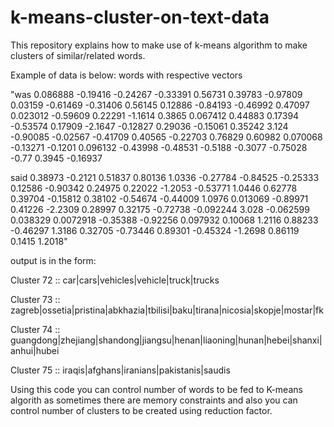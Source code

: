 # k-means-cluster-on-text-data
This repository explains how to make use of k-means algorithm to make clusters of similar/related words.

Example of data is below:
words with respective vectors

"was 0.086888 -0.19416 -0.24267 -0.33391 0.56731 0.39783 -0.97809 0.03159 -0.61469 -0.31406 0.56145 0.12886 -0.84193 -0.46992 0.47097 0.023012 -0.59609 0.22291 -1.1614 0.3865 0.067412 0.44883 0.17394 -0.53574 0.17909 -2.1647 -0.12827 0.29036 -0.15061 0.35242 3.124 -0.90085 -0.02567 -0.41709 0.40565 -0.22703 0.76829 0.60982 0.070068 -0.13271 -0.1201 0.096132 -0.43998 -0.48531 -0.5188 -0.3077 -0.75028 -0.77 0.3945 -0.16937

said 0.38973 -0.2121 0.51837 0.80136 1.0336 -0.27784 -0.84525 -0.25333 0.12586 -0.90342 0.24975 0.22022 -1.2053 -0.53771 1.0446 0.62778 0.39704 -0.15812 0.38102 -0.54674 -0.44009 1.0976 0.013069 -0.89971 0.41226 -2.2309 0.28997 0.32175 -0.72738 -0.092244 3.028 -0.062599 0.038329 0.0072918 -0.35388 -0.92256 0.097932 0.10068 1.2116 0.88233 -0.46297 1.3186 0.32705 -0.73446 0.89301 -0.45324 -1.2698 0.86119 0.1415 1.2018"

output is in the form:

Cluster 72 :: car|cars|vehicles|vehicle|truck|trucks

Cluster 73 :: zagreb|ossetia|pristina|abkhazia|tbilisi|baku|tirana|nicosia|skopje|mostar|fk

Cluster 74 :: guangdong|zhejiang|shandong|jiangsu|henan|liaoning|hunan|hebei|shanxi|anhui|hubei

Cluster 75 :: iraqis|afghans|iranians|pakistanis|saudis

Using this code you can control number of words to be fed to K-means algorith as sometimes there are memory constraints and
also you can control number of clusters to be created using reduction factor.

